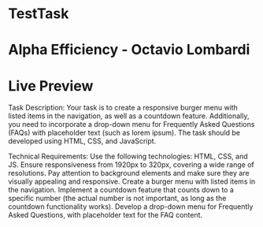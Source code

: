 # TestTask

# Alpha Efficiency - Octavio Lombardi 

# Live Preview

Task Description: 
Your task is to create a responsive burger menu with listed items in the navigation, as well as a countdown feature.
Additionally, you need to incorporate a drop-down menu for Frequently Asked Questions (FAQs) with placeholder text (such as lorem ipsum). The task should be developed using HTML, CSS, and JavaScript.


Technical Requirements:
Use the following technologies: HTML, CSS, and JS.
Ensure responsiveness from 1920px to 320px, covering a wide range of resolutions.
Pay attention to background elements and make sure they are visually appealing and responsive.
Create a burger menu with listed items in the navigation.
Implement a countdown feature that counts down to a specific number (the actual number is not important, as long as the countdown functionality works).
Develop a drop-down menu for Frequently Asked Questions, with placeholder text for the FAQ content.
